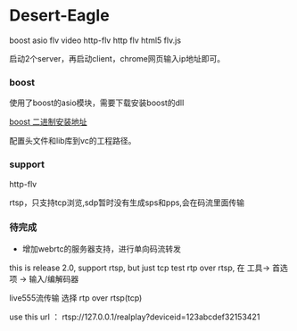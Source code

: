 ﻿# Desert-Eagle
boost asio flv video  http-flv http flv html5 flv.js

启动2个server，再启动client，chrome网页输入ip地址即可。

### boost

使用了boost的asio模块，需要下载安装boost的dll

[boost 二进制安装地址](https://sourceforge.net/projects/boost/files/boost-binaries/)

配置头文件和lib库到vc的工程路径。


### support
http-flv

rtsp，只支持tcp浏览,sdp暂时没有生成sps和pps,会在码流里面传输

### 待完成

* 增加webrtc的服务器支持，进行单向码流转发


this is release 2.0, support rtsp, but just tcp
test rtp over rtsp, 在 工具-> 首选项 -> 输入/编解码器  

live555流传输 选择 rtp over rtsp(tcp)

use this url ：  rtsp://127.0.0.1/realplay?deviceid=123abcdef32153421
